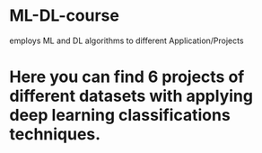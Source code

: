 # ML-DL-course
employs ML and DL algorithms to different Application/Projects

# Here you can find 6 projects of different datasets with applying deep learning classifications techniques.
